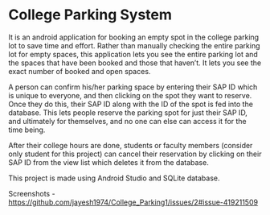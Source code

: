 # College Parking System

It is an android application for booking an empty spot in the college parking lot to save time and effort. Rather than manually checking the entire parking lot for empty spaces, this application lets you see the entire parking lot and the spaces that have been booked and those that haven’t. It lets you see the exact number of booked and open spaces. 
 
A person can confirm his/her parking space by entering their SAP ID which is unique to everyone, and then clicking on the spot they want to reserve. Once they do this, their SAP ID along with the ID of the spot is fed into the database. This lets people reserve the parking spot for just their SAP ID, and ultimately for themselves, and no one can else can access it for the time being. 

After their college hours are done, students or faculty members (consider only student for this project) can cancel their reservation by clicking on their SAP ID from the view list which deletes it from the database. 

This project is made using Android Studio and SQLite database. 

Screenshots - https://github.com/jayesh1974/College_Parking1/issues/2#issue-419211509
